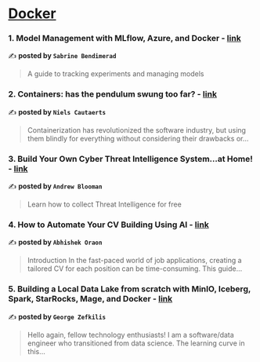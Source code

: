 
<h1><a href=https://medium.com/tag/docker/recommended target="_blank" rel="noopener noreferrer">Docker</a></h1>
<h3>1. Model Management with MLflow, Azure, and Docker - <a href="https://medium.com/towards-data-science/model-management-with-mlflow-azure-and-docker-2920b51a5bdd" target="_blank" rel="noopener noreferrer">link</a></h3>

✍️ **posted by `Sabrine Bendimerad`**

<blockquote>A guide to tracking experiments and managing models</blockquote>

<h3>2. Containers: has the pendulum swung too far? - <a href="https://medium.com/itnext/containers-has-the-pendulum-swung-too-far-208ad02a6b42" target="_blank" rel="noopener noreferrer">link</a></h3>

✍️ **posted by `Niels Cautaerts`**

<blockquote>Containerization has revolutionized the software industry, but using them blindly for everything without considering their drawbacks or…</blockquote>

<h3>3. Build Your Own Cyber Threat Intelligence System…at Home! - <a href="https://medium.com/the-first-digit/build-your-own-cyber-threat-intelligence-system-at-home-513aebfaeac4" target="_blank" rel="noopener noreferrer">link</a></h3>

✍️ **posted by `Andrew Blooman`**

<blockquote>Learn how to collect Threat Intelligence for free</blockquote>

<h3>4. How to Automate Your CV Building Using AI - <a href="https://medium.com/@abhishekoraon712246/how-to-automate-your-cv-building-using-ai-967b1af75cbc" target="_blank" rel="noopener noreferrer">link</a></h3>

✍️ **posted by `Abhishek Oraon`**

<blockquote>Introduction
In the fast-paced world of job applications, creating a tailored CV for each position can be time-consuming. This guide…</blockquote>

<h3>5. Building a Local Data Lake from scratch with MinIO, Iceberg, Spark, StarRocks, Mage, and Docker - <a href="https://medium.com/data-engineer-things/building-a-local-data-lake-from-scratch-with-minio-iceberg-spark-starrocks-mage-and-docker-c12436e6ff9d" target="_blank" rel="noopener noreferrer">link</a></h3>

✍️ **posted by `George Zefkilis`**

<blockquote>Hello again, fellow technology enthusiasts! I am a software/data engineer who transitioned from data science. The learning curve in this…</blockquote>

